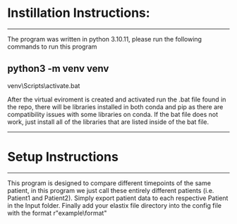 # Instillation Instructions:
---
The program was written in python 3.10.11, please run the following commands to run this program

## python3 -m venv venv
venv\Scripts\activate.bat

After the virtual eviroment is created and activated run the .bat file found in the repo, there will be libraries installed in both conda and pip as there are compatibility issues with some libraries on conda.
If the bat file does not work, just install all of the libraries that are listed inside of the bat file.

---
# Setup Instructions 
---
This program is designed to compare different timepoints of the same patient, in this program we just call these entirely different patients (i.e. Patient1 and Patient2). Simply export patient data to each respective Patient in the Input folder. Finally add your elastix file directory into the config file with the format r"example\format" 

